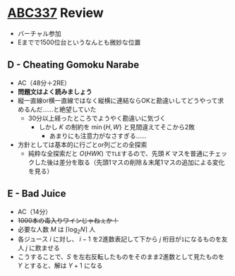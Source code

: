 # [ABC337](https://atcoder.jp/contests/abc337) Review
- バーチャル参加
- Eまでで1500位台というなんとも微妙な位置

## D - Cheating Gomoku Narabe
- AC（48分＋2RE）
- **問題文はよく読みましょう**
- 縦一直線or横一直線ではなく縦横に連結ならOKと勘違いしてどうやって求めるんだ……と絶望していた
  - 30分以上経ったところでようやく勘違いに気づく
    - しかし $K$ の制約を $\min \{ H, W\}$ と見間違えてそこから2敗
      - あまりにも注意力がなさすぎる……
- 方針としては基本的に行ごとor列ごとの全探索
  - 純粋な全探索だと $O(HWK)$ で`TLE`するので、先頭 $K$ マスを普通にチェックした後は差分を取る（先頭1マスの削除＆末尾1マスの追加による変化を見る）

## E - Bad Juice
- AC（14分）
- ~~1000本の毒入りワインじゃねぇか！~~
- 必要な人数 $M$ は $\lceil \log_2{N} \rceil$ 人
- 各ジュース $i$ に対し、 $i-1$ を2進数表記して下から $j$ 桁目が`1`になるものを友人 $j$ に飲ませる
- こうすることで、$S$ を左右反転したものをそのまま2進数として見たものを $Y$ とすると、解は $Y+1$ になる
